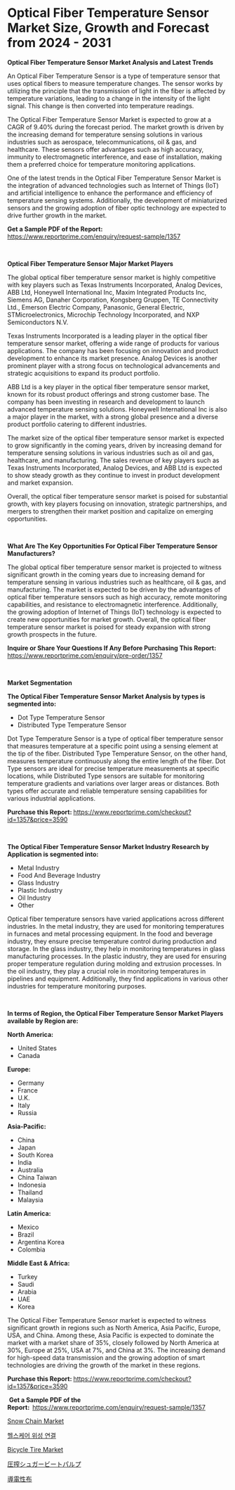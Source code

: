 <p><h1>Optical Fiber Temperature Sensor Market Size, Growth and Forecast from 2024 - 2031</h1></p><p><strong>Optical Fiber Temperature Sensor Market Analysis and Latest Trends</strong></p>
<p><p>An Optical Fiber Temperature Sensor is a type of temperature sensor that uses optical fibers to measure temperature changes. The sensor works by utilizing the principle that the transmission of light in the fiber is affected by temperature variations, leading to a change in the intensity of the light signal. This change is then converted into temperature readings.</p><p>The Optical Fiber Temperature Sensor Market is expected to grow at a CAGR of 9.40% during the forecast period. The market growth is driven by the increasing demand for temperature sensing solutions in various industries such as aerospace, telecommunications, oil & gas, and healthcare. These sensors offer advantages such as high accuracy, immunity to electromagnetic interference, and ease of installation, making them a preferred choice for temperature monitoring applications.</p><p>One of the latest trends in the Optical Fiber Temperature Sensor Market is the integration of advanced technologies such as Internet of Things (IoT) and artificial intelligence to enhance the performance and efficiency of temperature sensing systems. Additionally, the development of miniaturized sensors and the growing adoption of fiber optic technology are expected to drive further growth in the market.</p></p>
<p><strong>Get a Sample PDF of the Report:&nbsp;</strong> <a href="https://www.reportprime.com/enquiry/request-sample/1357">https://www.reportprime.com/enquiry/request-sample/1357</a></p>
<p>&nbsp;</p>
<p><strong>Optical Fiber Temperature Sensor Major Market Players</strong></p>
<p><p>The global optical fiber temperature sensor market is highly competitive with key players such as Texas Instruments Incorporated, Analog Devices, ABB Ltd, Honeywell International Inc, Maxim Integrated Products Inc, Siemens AG, Danaher Corporation, Kongsberg Gruppen, TE Connectivity Ltd., Emerson Electric Company, Panasonic, General Electric, STMicroelectronics, Microchip Technology Incorporated, and NXP Semiconductors N.V.</p><p>Texas Instruments Incorporated is a leading player in the optical fiber temperature sensor market, offering a wide range of products for various applications. The company has been focusing on innovation and product development to enhance its market presence. Analog Devices is another prominent player with a strong focus on technological advancements and strategic acquisitions to expand its product portfolio.</p><p>ABB Ltd is a key player in the optical fiber temperature sensor market, known for its robust product offerings and strong customer base. The company has been investing in research and development to launch advanced temperature sensing solutions. Honeywell International Inc is also a major player in the market, with a strong global presence and a diverse product portfolio catering to different industries.</p><p>The market size of the optical fiber temperature sensor market is expected to grow significantly in the coming years, driven by increasing demand for temperature sensing solutions in various industries such as oil and gas, healthcare, and manufacturing. The sales revenue of key players such as Texas Instruments Incorporated, Analog Devices, and ABB Ltd is expected to show steady growth as they continue to invest in product development and market expansion.</p><p>Overall, the optical fiber temperature sensor market is poised for substantial growth, with key players focusing on innovation, strategic partnerships, and mergers to strengthen their market position and capitalize on emerging opportunities.</p></p>
<p>&nbsp;</p>
<p><strong>What Are The Key Opportunities For Optical Fiber Temperature Sensor Manufacturers?</strong></p>
<p><p>The global optical fiber temperature sensor market is projected to witness significant growth in the coming years due to increasing demand for temperature sensing in various industries such as healthcare, oil & gas, and manufacturing. The market is expected to be driven by the advantages of optical fiber temperature sensors such as high accuracy, remote monitoring capabilities, and resistance to electromagnetic interference. Additionally, the growing adoption of Internet of Things (IoT) technology is expected to create new opportunities for market growth. Overall, the optical fiber temperature sensor market is poised for steady expansion with strong growth prospects in the future.</p></p>
<p><strong>Inquire or Share Your Questions If Any Before Purchasing This Report:</strong> <a href="https://www.reportprime.com/enquiry/pre-order/1357">https://www.reportprime.com/enquiry/pre-order/1357</a></p>
<p>&nbsp;</p>
<p><strong>Market Segmentation</strong></p>
<p><strong>The Optical Fiber Temperature Sensor Market Analysis by types is segmented into:</strong></p>
<p><ul><li>Dot Type Temperature Sensor</li><li>Distributed Type Temperature Sensor</li></ul></p>
<p><p>Dot Type Temperature Sensor is a type of optical fiber temperature sensor that measures temperature at a specific point using a sensing element at the tip of the fiber. Distributed Type Temperature Sensor, on the other hand, measures temperature continuously along the entire length of the fiber. Dot Type sensors are ideal for precise temperature measurements at specific locations, while Distributed Type sensors are suitable for monitoring temperature gradients and variations over larger areas or distances. Both types offer accurate and reliable temperature sensing capabilities for various industrial applications.</p></p>
<p><strong>Purchase this Report:&nbsp;</strong><a href="https://www.reportprime.com/checkout?id=1357&price=3590">https://www.reportprime.com/checkout?id=1357&price=3590</a></p>
<p>&nbsp;</p>
<p><strong>The Optical Fiber Temperature Sensor Market Industry Research by Application is segmented into:</strong></p>
<p><ul><li>Metal Industry</li><li>Food And Beverage Industry</li><li>Glass Industry</li><li>Plastic Industry</li><li>Oil Industry</li><li>Other</li></ul></p>
<p><p>Optical fiber temperature sensors have varied applications across different industries. In the metal industry, they are used for monitoring temperatures in furnaces and metal processing equipment. In the food and beverage industry, they ensure precise temperature control during production and storage. In the glass industry, they help in monitoring temperatures in glass manufacturing processes. In the plastic industry, they are used for ensuring proper temperature regulation during molding and extrusion processes. In the oil industry, they play a crucial role in monitoring temperatures in pipelines and equipment. Additionally, they find applications in various other industries for temperature monitoring purposes.</p></p>
<p>&nbsp;</p>
<p><strong>In terms of Region, the Optical Fiber Temperature Sensor Market Players available by Region are:</strong></p>
<p>
    <p> <strong> North America: </strong>
        <ul>
            <li>United States</li>
            <li>Canada</li>
        </ul>
        </p> 
    <p> <strong> Europe: </strong>
        <ul>
            <li>Germany</li>
            <li>France</li>
            <li>U.K.</li>
            <li>Italy</li>
            <li>Russia</li>
        </ul>
        </p> 
    <p> <strong> Asia-Pacific: </strong>
        <ul>
            <li>China</li>
            <li>Japan</li>
            <li>South Korea</li>
            <li>India</li>
            <li>Australia</li>
            <li>China Taiwan</li>
            <li>Indonesia</li>
            <li>Thailand</li>
            <li>Malaysia</li>
        </ul>
        </p> 
    <p> <strong> Latin America: </strong>
        <ul>
            <li>Mexico</li>
            <li>Brazil</li>
            <li>Argentina Korea</li>
            <li>Colombia</li>
        </ul>
        </p> 
    <p> <strong> Middle East & Africa: </strong>
        <ul>
            <li>Turkey</li>
            <li>Saudi</li>
            <li>Arabia</li>
            <li>UAE</li>
            <li>Korea</li>
        </ul>
    </p>
    </p>
<p><p>The Optical Fiber Temperature Sensor market is expected to witness significant growth in regions such as North America, Asia Pacific, Europe, USA, and China. Among these, Asia Pacific is expected to dominate the market with a market share of 35%, closely followed by North America at 30%, Europe at 25%, USA at 7%, and China at 3%. The increasing demand for high-speed data transmission and the growing adoption of smart technologies are driving the growth of the market in these regions.</p></p>
<p><strong>Purchase this Report: </strong><a href="https://www.reportprime.com/checkout?id=1357&price=3590">https://www.reportprime.com/checkout?id=1357&price=3590</a></p>
<p>&nbsp;<strong>Get a Sample PDF of the Report:&nbsp;&nbsp;</strong><a href="https://www.reportprime.com/enquiry/request-sample/1357">https://www.reportprime.com/enquiry/request-sample/1357</a></p>
<p><strong></strong></p>
<p><p><a href="https://issuu.com/reportprime-2/docs/snow-chain-market-size-2030.pptx">Snow Chain Market</a></p><p><a href="https://github.com/royErdmtyan906778/Market-Research-Report-List-1/blob/main/93810778534.md">헬스케어 위성 연결</a></p><p><a href="https://issuu.com/reportprime-2/docs/bicycle-tire-market-size-2030.pptx">Bicycle Tire Market</a></p><p><a href="https://medium.com/@eunawiegad2023/%E5%9C%A7%E7%B8%AE%E3%81%95%E3%82%8C%E3%81%9F%E3%82%B5%E3%83%88%E3%82%A6%E3%82%AD%E3%83%93%E3%83%91%E3%83%AB%E3%83%97%E5%B8%82%E5%A0%B4%E3%81%AE%E8%A6%8F%E6%A8%A1%E3%81%AF-%E3%82%B0%E3%83%AD%E3%83%BC%E3%83%90%E3%83%AB%E7%94%A3%E6%A5%AD%E3%81%AB%E3%81%8A%E3%81%91%E3%82%8B%E6%9C%80%E9%81%A9%E3%81%AA%E3%83%9E%E3%83%BC%E3%82%B1%E3%83%86%E3%82%A3%E3%83%B3%E3%82%B0%E3%83%81%E3%83%A3%E3%83%8D%E3%83%AB%E3%82%92%E7%A4%BA%E3%81%97%E3%81%A6%E3%81%84%E3%81%BE%E3%81%99-360ecb4d748a">圧搾シュガービートパルプ</a></p><p><a href="https://medium.com/@lillianamurazik2023/%E5%B0%8E%E9%9B%BB%E6%80%A7%E5%B8%83%E5%B8%82%E5%A0%B4%E6%8C%87%E6%A8%99%E3%81%AE%E8%A7%A3%E8%AA%AD-%E5%B8%82%E5%A0%B4%E3%82%B7%E3%82%A7%E3%82%A2-%E3%83%88%E3%83%AC%E3%83%B3%E3%83%89-%E6%88%90%E9%95%B7%E3%83%91%E3%82%BF%E3%83%BC%E3%83%B3-d506471d9bb2">導電性布</a></p></p>